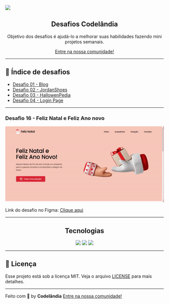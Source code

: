 ![](https://github.com/targdev/challenges-codelandia/raw/main/image/wallpaper.png)

<h2 align="center">
  Desafios Codelândia
</h2>

<p align="center">
  Objetivo dos desafios é ajudá-lo a melhorar suas habilidades fazendo mini projetos semanais.
</p>

<p align="center">
  <a href="https://discord.com/invite/QevDJqCzaY">Entre na nossa comunidade!</a>
</p>

>
---

## 🎯 Índice de desafios

* [Desafio 01 - Blog](https://github.com/Mateuss18/Desafio01_Codelandia-Blog)
* [Desafio 02 - JordanShoes](https://github.com/Mateuss18/Desafio02_Codelandia-JordanShoes)
* [Desafio 03 - HallowenPedia](https://github.com/Mateuss18/Desafio03_Codelandia-HalloweenPedia)
* [Desafio 04 - Login Page](https://github.com/Mateuss18/Desafio04_Login-Page)
---

### **Desafio 16 - Feliz Natal e Feliz Ano novo** <a name="id01"></a>

<img src="assets/README-GIF.gif" alt="">

Link do desafio no Figma: [Clique aqui](https://www.figma.com/file/Yb9IBH56g7T1hdIyZ3BMNO/Desafios---Codel%C3%A2ndia?node-id=39340%3A782)

>
---
<h2 align="center">
  Tecnologias
</h2>

<div align="center">

![](https://github.com/JoshDanielWalker/Tech-SVG-Icons/blob/master/html-5.svg)
![](https://github.com/JoshDanielWalker/Tech-SVG-Icons/blob/master/css.svg)
![](https://github.com/JoshDanielWalker/Tech-SVG-Icons/blob/master/javascript.svg)
</div>

>
---
## 📝 Licença

Esse projeto está sob a licença MIT. Veja o arquivo [LICENSE](LICENSE) para mais detalhes.

---

Feito com 💜 by **Codelândia** [Entre na nossa comunidade!](https://discord.com/invite/QevDJqCzaY)
